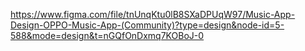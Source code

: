 https://www.figma.com/file/tnUnqKtu0lB8SXaDPUqW97/Music-App-Design-OPPO-Music-App-(Community)?type=design&node-id=5-588&mode=design&t=nGQfOnDxmq7KOBoJ-0

